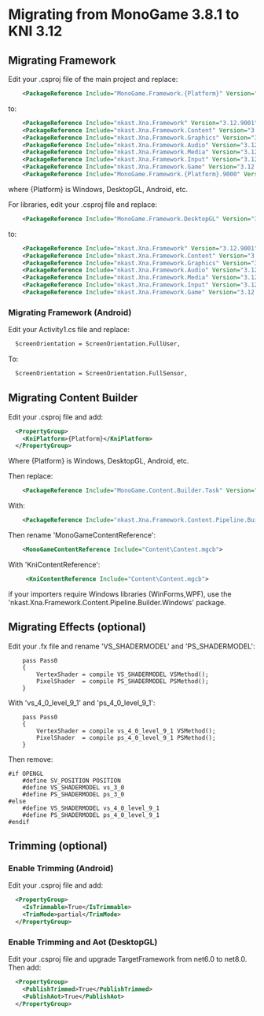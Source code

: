 # Migrating from MonoGame 3.8.1 to KNI 3.12


## Migrating Framework

Edit your .csproj file of the main project and replace:

```xml
    <PackageReference Include="MonoGame.Framework.{Platform}" Version="3.8.1.303" />
```

to:

```xml   
    <PackageReference Include="nkast.Xna.Framework" Version="3.12.9001" />
    <PackageReference Include="nkast.Xna.Framework.Content" Version="3.12.9001" />
    <PackageReference Include="nkast.Xna.Framework.Graphics" Version="3.12.9001" />
    <PackageReference Include="nkast.Xna.Framework.Audio" Version="3.12.9001" />
    <PackageReference Include="nkast.Xna.Framework.Media" Version="3.12.9001" />
    <PackageReference Include="nkast.Xna.Framework.Input" Version="3.12.9001" />
    <PackageReference Include="nkast.Xna.Framework.Game" Version="3.12.9001" />
    <PackageReference Include="MonoGame.Framework.{Platform}.9000" Version="3.12.9001" />
```

where {Platform} is Windows, DesktopGL, Android, etc.

For libraries, edit your .csproj file and replace:

```xml    
    <PackageReference Include="MonoGame.Framework.DesktopGL" Version="3.8.1.303" PrivateAssets="All" />
```

to:

```xml   
    <PackageReference Include="nkast.Xna.Framework" Version="3.12.9001" />
    <PackageReference Include="nkast.Xna.Framework.Content" Version="3.12.9001" />
    <PackageReference Include="nkast.Xna.Framework.Graphics" Version="3.12.9001" />
    <PackageReference Include="nkast.Xna.Framework.Audio" Version="3.12.9001" />
    <PackageReference Include="nkast.Xna.Framework.Media" Version="3.12.9001" />
    <PackageReference Include="nkast.Xna.Framework.Input" Version="3.12.9001" />
    <PackageReference Include="nkast.Xna.Framework.Game" Version="3.12.9001" />
```

### Migrating Framework (Android)

Edit your Activity1.cs file and replace:

```xml
  ScreenOrientation = ScreenOrientation.FullUser,
```

To:

```xml
  ScreenOrientation = ScreenOrientation.FullSensor,
```


## Migrating Content Builder

Edit your .csproj file and add:

```xml
  <PropertyGroup>
    <KniPlatform>{Platform}</KniPlatform>
  </PropertyGroup>
```

Where {Platform} is Windows, DesktopGL, Android, etc.

Then replace:

```xml
    <PackageReference Include="MonoGame.Content.Builder.Task" Version="3.8.1.303" />
```

With:

```xml
    <PackageReference Include="nkast.Xna.Framework.Content.Pipeline.Builder" Version="3.11.9002" />
```

Then rename 'MonoGameContentReference':

```xml
    <MonoGameContentReference Include="Content\Content.mgcb">
```

With 'KniContentReference':

```xml
     <KniContentReference Include="Content\Content.mgcb">
```



if your importers require Windows libraries (WinForms,WPF), use the 'nkast.Xna.Framework.Content.Pipeline.Builder.Windows' package.


## Migrating Effects (optional)

Edit your .fx file and rename 'VS_SHADERMODEL' and 'PS_SHADERMODEL':

```
    pass Pass0
	{   
		VertexShader = compile VS_SHADERMODEL VSMethod();
		PixelShader  = compile PS_SHADERMODEL PSMethod();
	}
```

With 'vs_4_0_level_9_1' and 'ps_4_0_level_9_1':

``` 
    pass Pass0
	{   
		VertexShader = compile vs_4_0_level_9_1 VSMethod();
		PixelShader  = compile ps_4_0_level_9_1 PSMethod();
	}
```

Then remove:

```
#if OPENGL
	#define SV_POSITION POSITION
	#define VS_SHADERMODEL vs_3_0
	#define PS_SHADERMODEL ps_3_0
#else
	#define VS_SHADERMODEL vs_4_0_level_9_1
	#define PS_SHADERMODEL ps_4_0_level_9_1
#endif
```


## Trimming (optional)

### Enable Trimming (Android)

Edit your .csproj file and add:

```xml
  <PropertyGroup>
    <IsTrimmable>True</IsTrimmable>
	<TrimMode>partial</TrimMode>	
  </PropertyGroup>
```

### Enable Trimming and Aot (DesktopGL)

Edit your .csproj file and upgrade TargetFramework from net6.0 to net8.0.
Then add:

```xml
  <PropertyGroup>
    <PublishTrimmed>True</PublishTrimmed>
    <PublishAot>True</PublishAot>	
  </PropertyGroup>
```
